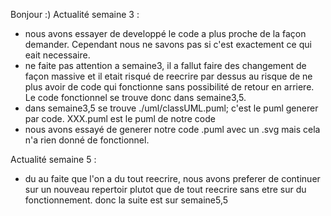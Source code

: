 Bonjour :)
Actualité semaine 3 :
- nous avons essayer de developpé le code a plus proche de la façon demander.
    Cependant nous ne savons pas si c'est exactement ce qui eait necessaire.
- ne faite pas attention a semaine3, il a fallut faire des changement de façon massive
    et il etait risqué de reecrire par dessus au risque de ne plus avoir de 
    code qui fonctionne sans possibilité de retour en arriere.
    Le code fonctionnel se trouve donc dans semaine3,5.
- dans semaine3,5 se trouve ./uml/classUML.puml; c'est le puml generer par code.
    XXX.puml est le puml de notre code
- nous avons essayé de generer notre code .puml avec un .svg mais cela n'a rien donné de fonctionnel.

Actualité semaine 5 :
- du au faite que l'on a du tout reecrire, nous avons preferer de continuer sur un nouveau repertoir
    plutot que de tout reecrire sans etre sur du fonctionnement. donc la suite est sur semaine5,5
